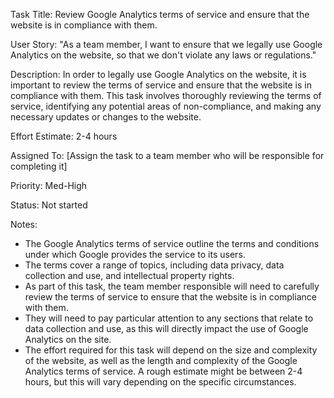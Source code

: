 Task Title: Review Google Analytics terms of service and ensure that the website is in compliance with them.

User Story: "As a team member, I want to ensure that we legally use Google Analytics on the website, so that we don't violate any laws or regulations."

Description: In order to legally use Google Analytics on the website, it is important to review the terms of service and ensure that the website is in compliance with them. This task involves thoroughly reviewing the terms of service, identifying any potential areas of non-compliance, and making any necessary updates or changes to the website.

Effort Estimate: 2-4 hours

Assigned To: [Assign the task to a team member who will be responsible for completing it]

Priority: Med-High

Status: Not started

Notes:
* The Google Analytics terms of service outline the terms and conditions under which Google provides the service to its users.
* The terms cover a range of topics, including data privacy, data collection and use, and intellectual property rights.
* As part of this task, the team member responsible will need to carefully review the terms of service to ensure that the website is in compliance with them.
* They will need to pay particular attention to any sections that relate to data collection and use, as this will directly impact the use of Google Analytics on the site.
* The effort required for this task will depend on the size and complexity of the website, as well as the length and complexity of the Google Analytics terms of service. A rough estimate might be between 2-4 hours, but this will vary depending on the specific circumstances.